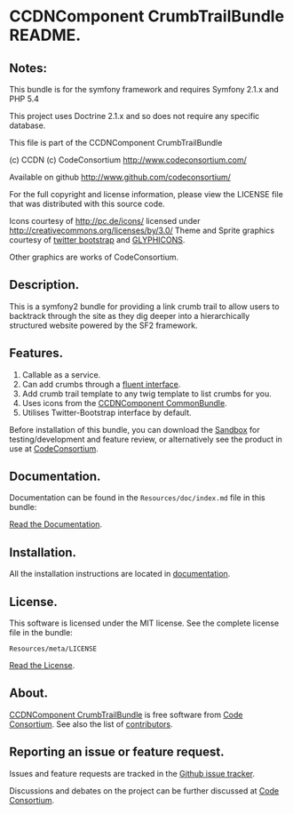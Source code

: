 CCDNComponent CrumbTrailBundle README.
======================================

  
## Notes:  
  
This bundle is for the symfony framework and requires Symfony 2.1.x and PHP 5.4
  
This project uses Doctrine 2.1.x and so does not require any specific database.
  

This file is part of the CCDNComponent CrumbTrailBundle

(c) CCDN (c) CodeConsortium <http://www.codeconsortium.com/> 

Available on github <http://www.github.com/codeconsortium/>

For the full copyright and license information, please view the LICENSE
file that was distributed with this source code.

Icons courtesy of http://pc.de/icons/ licensed under http://creativecommons.org/licenses/by/3.0/
Theme and Sprite graphics courtesy of [twitter bootstrap](http://twitter.github.com/bootstrap/index.html) and [GLYPHICONS](http://glyphicons.com/).

Other graphics are works of CodeConsortium.

## Description.

This is a symfony2 bundle for providing a link crumb trail to allow users to backtrack through the site as they dig deeper into a hierarchically structured website powered by the SF2 framework.

## Features.

1. Callable as a service.
2. Can add crumbs through a [fluent interface](http://en.wikipedia.org/wiki/Fluent_interface).
3. Add crumb trail template to any twig template to list crumbs for you.
4. Uses icons from the [CCDNComponent CommonBundle](http://github.com/codeconsortium/CommonBundle).
5. Utilises Twitter-Bootstrap interface by default.

Before installation of this bundle, you can download the [Sandbox](https://github.com/codeconsortium/CCDNSandBox) for testing/development and feature review, or alternatively see the product in use at [CodeConsortium](http://www.codeconsortium.com).

## Documentation.

Documentation can be found in the `Resources/doc/index.md` file in this bundle:

[Read the Documentation](http://github.com/codeconsortium/CrumbTrailBundle/blob/master/Resources/doc/index.md).

## Installation.

All the installation instructions are located in [documentation](http://github.com/codeconsortium/CrumbTrailBundle/blob/master/Resources/doc/install.md).

## License.

This software is licensed under the MIT license. See the complete license file in the bundle:

	Resources/meta/LICENSE

[Read the License](http://github.com/codeconsortium/CrumbTrailBundle/blob/master/Resources/meta/LICENSE).

## About.

[CCDNComponent CrumbTrailBundle](http://github.com/codeconsortium/CrumbTrailBundle) is free software from [Code Consortium](http://www.codeconsortium.com). 
See also the list of [contributors](http://github.com/codeconsortium/CrumbTrailBundle/contributors).

## Reporting an issue or feature request.

Issues and feature requests are tracked in the [Github issue tracker](http://github.com/codeconsortium/CrumbTrailBundle/issues).

Discussions and debates on the project can be further discussed at [Code Consortium](http://www.codeconsortium.com).
